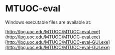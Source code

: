 # MTUOC-eval

Windows executable files are available at:

[http://lpg.uoc.edu/MTUOC/MTUOC-eval.exe](http://lpg.uoc.edu/MTUOC/MTUOC-eval.exe)
[http://lpg.uoc.edu/MTUOC/MTUOC-eval-GUI.exe](http://lpg.uoc.edu/MTUOC/MTUOC-eval-GUI.exe)
